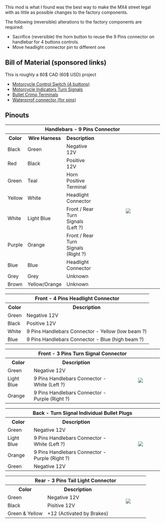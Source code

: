 This mod is what I found was the best way to make the MX4 street legal with as little as possible changes to the factory components.

The following (reversible) alterations to the factory components are required:
* Sacrifice (reversible) the horn button to reuse the 9 Pins connector on handlebar for 4 buttons controls.
* Move headlight connector pin to different one

## Bill of Material (sponsored links) ##
This is roughly a 80$ CAD (60$ USD) project
* <a target="_blank" href="https://www.amazon.ca/dp/B093DDYNSB?psc=1&amp;ref=ppx_yo2ov_dt_b_product_details&_encoding=UTF8&tag=technophreak-20&linkCode=ur2&linkId=2af576b0baed22f1a1b484d783c10780&camp=15121&creative=330641">Motorcycle Control Switch (4 buttons)</a>
* <a target="_blank" href="https://www.amazon.ca/dp/B07SZDDZFJ?psc=1&amp;ref=ppx_yo2ov_dt_b_product_details&_encoding=UTF8&tag=technophreak-20&linkCode=ur2&linkId=e5fd6ae7a2e712bba7567f347521a7e4&camp=15121&creative=330641">Motorcycle Indicators Turn Signals</a>
* <a target="_blank" href="https://www.amazon.ca/gp/product/B0C33J6X2R/ref=ppx_yo_dt_b_asin_title_o00_s00?ie=UTF8&amp;psc=1&_encoding=UTF8&tag=technophreak-20&linkCode=ur2&linkId=777e5bd0b3e255aa3d8b9ae0c178ab5b&camp=15121&creative=330641">Bullet Crimp Terminals</a>
* <a target="_blank" href="https://www.amazon.ca/dp/B06XGV44T1?psc=1&amp;ref=ppx_yo2ov_dt_b_product_details&_encoding=UTF8&tag=technophreak-20&linkCode=ur2&linkId=9e7e26d01c370de33605a50f2bfa7bf1&camp=15121&creative=330641">Waterprrof connector (for pins)</a>

## Pinouts ##
<table>
	<thead>
    <tr>
      <th colspan="4">Handlebars - 9 Pins Connector</td>
    </tr>
	</thead>
  <tr>
    <th><b>Color</b></th>
    <th><b>Wire Harness</b></th>
    <th><b>Description</b></th>
    <td rowspan="11" align="center" width="50%"><img src="https://github.com/technophreak/Talaria-Sting-R-MX4/blob/main/Street%20Legal/Images/20230727_121335.jpg"></td>
  </tr>  
  <tr>
    <td>Black</td>
    <td>Green</td>
    <td>Negative 12V</td>    
  </tr>
  <tr>
    <td>Red</td>
    <td>Black</td>
    <td>Positive 12V</td>    
  </tr>
    <tr>
    <td>Green</td>
    <td>Teal</td>
    <td>Horn Positive Terminal</td>    
  </tr>
  <tr>
    <td>Yellow</td>
    <td>White</td>
    <td>Headlight Connector</td>    
  </tr>  
  <tr>
    <td>White</td>
    <td>Light Blue</td>
    <td>Front / Rear Turn Signals (Left ?)</td>    
  </tr>  
  <tr>
    <td>Purple</td>
    <td>Orange</td>
    <td>Front / Rear Turn Signals (Right ?)</td>    
  </tr>   
  <tr>
    <td>Blue</td>
    <td>Blue</td>
    <td>Headlight Connector</td>    
  </tr>
  <tr>
    <td>Grey</td>
    <td>Grey</td>
    <td>Unknown</td>    
  </tr>
    <tr>
    <td>Brown</td>
    <td>Yellow/Orange</td>
    <td>Unknown</td>    
  </tr>
</table>

<table>	
    <thead>
  	  <tr>
  	    <th colspan="3">Front - 4 Pins Headlight Connector</td>
      </tr>
    </thead>
  <tr>
    <th><b>Color</b></th>
    <th><b>Description</b></th>
    <!--<td rowspan="5" align="center" width="50%"><img src="https://github.com/technophreak/Talaria-Sting-R-MX4/blob/main/Street%20Legal/Images/20230727_121335.jpg"></td>-->
  </tr>  
  <tr>
    <td>Green</td>
    <td>Negative 12V</td>    
  </tr>
  <tr>
    <td>Black</td>
    <td>Positive 12V</td>    
  </tr>
  <tr>
    <td>White</td>
    <td>9 Pins Handlebars Connector - Yellow (low beam ?)</td>    
  </tr>	 
  <tr>
    <td>Blue</td>
    <td>9 Pins Handlebars Connector - Blue (high beam ?)</td>    
  </tr>	 
</table>
		

<table>
  	<thead>
      <tr>
          <th colspan="3">Front - 3 Pins Turn Signal Connector</td>
      </tr>
    </thead>
  <tr>
    <th><b>Color</b></th>
    <th><b>Description</b></th>
    <td rowspan="5" align="center" width="25%"><img src="https://github.com/technophreak/Talaria-Sting-R-MX4/blob/main/Street%20Legal/Images/20230727_124518.jpg"></td>    
  </tr>  
  <tr>
    <td>Green</td>
    <td>Negative 12V</td>    
  </tr>
  <tr>
    <td>Light Blue</td>
    <td>9 Pins Handlebars Connector - White (Left ?)</td>    
  </tr>	 
  <tr>
    <td>Orange</td>
    <td>9 Pins Handlebars Connector - Purple (Right ?)</td>    
  </tr>	 
</table>		
		
		

<table>
  	<thead>
      <tr>
          <th colspan="3">Back - Turn Signal Individual Bullet Plugs</td>
      </tr>
    </thead>
  <tr>
    <th><b>Color</b></th>
    <th><b>Description</b></th>
    <td rowspan="5" align="center" width="25%"><img src="https://github.com/technophreak/Talaria-Sting-R-MX4/blob/main/Street%20Legal/Images/20230727_122102.jpg"></td>        
  </tr>  
  <tr>
    <td>Green</td>
    <td>Negative 12V</td>    
  </tr>
  <tr>
    <td>Light Blue</td>
    <td>9 Pins Handlebars Connector - White (Left ?)</td>    
  </tr>	 
  <tr>
    <td>Orange</td>
    <td>9 Pins Handlebars Connector - Purple (Right ?)</td>    
  </tr>	 
  <tr>
    <td>Green</td>
    <td>Negative 12V</td>    
  </tr>  
</table>
		

<table>
  	<thead>
      <tr>
          <th colspan="3">Rear - 3 Pins Tail Light Connector</td>
      </tr>
    </thead>
  <tr>
    <th><b>Color</b></th>
    <th><b>Description</b></th>
    <td rowspan="4" align="center" width="25%"><img src="https://github.com/technophreak/Talaria-Sting-R-MX4/blob/main/Street%20Legal/Images/20230727_122102.jpg"></td>            
  </tr>  
  <tr>
    <td>Green</td>
    <td>Negative 12V</td>    
  </tr>
  <tr>
    <td>Black</td>
    <td>Pisitive 12V</td>    
  </tr>	 
  <tr>
    <td>Green & Yellow</td>
    <td>+12 (Activated by Brakes)</td>    
  </tr>	 
</table>	  
